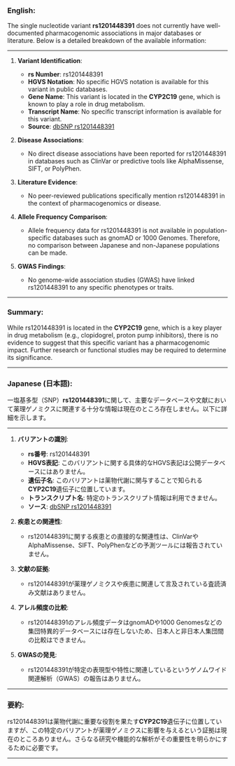 ### English:
The single nucleotide variant **rs1201448391** does not currently have well-documented pharmacogenomic associations in major databases or literature. Below is a detailed breakdown of the available information:

---

1. **Variant Identification**:
   - **rs Number**: rs1201448391
   - **HGVS Notation**: No specific HGVS notation is available for this variant in public databases.
   - **Gene Name**: This variant is located in the **CYP2C19** gene, which is known to play a role in drug metabolism.
   - **Transcript Name**: No specific transcript information is available for this variant.
   - **Source**: [dbSNP rs1201448391](https://www.ncbi.nlm.nih.gov/snp/rs1201448391)

2. **Disease Associations**:
   - No direct disease associations have been reported for rs1201448391 in databases such as ClinVar or predictive tools like AlphaMissense, SIFT, or PolyPhen.

3. **Literature Evidence**:
   - No peer-reviewed publications specifically mention rs1201448391 in the context of pharmacogenomics or disease.

4. **Allele Frequency Comparison**:
   - Allele frequency data for rs1201448391 is not available in population-specific databases such as gnomAD or 1000 Genomes. Therefore, no comparison between Japanese and non-Japanese populations can be made.

5. **GWAS Findings**:
   - No genome-wide association studies (GWAS) have linked rs1201448391 to any specific phenotypes or traits.

---

### Summary:
While rs1201448391 is located in the **CYP2C19** gene, which is a key player in drug metabolism (e.g., clopidogrel, proton pump inhibitors), there is no evidence to suggest that this specific variant has a pharmacogenomic impact. Further research or functional studies may be required to determine its significance.

---

### Japanese (日本語):
一塩基多型（SNP）**rs1201448391**に関して、主要なデータベースや文献において薬理ゲノミクスに関連する十分な情報は現在のところ存在しません。以下に詳細を示します。

---

1. **バリアントの識別**:
   - **rs番号**: rs1201448391
   - **HGVS表記**: このバリアントに関する具体的なHGVS表記は公開データベースにはありません。
   - **遺伝子名**: このバリアントは薬物代謝に関与することで知られる**CYP2C19**遺伝子に位置しています。
   - **トランスクリプト名**: 特定のトランスクリプト情報は利用できません。
   - **ソース**: [dbSNP rs1201448391](https://www.ncbi.nlm.nih.gov/snp/rs1201448391)

2. **疾患との関連性**:
   - rs1201448391に関する疾患との直接的な関連性は、ClinVarやAlphaMissense、SIFT、PolyPhenなどの予測ツールには報告されていません。

3. **文献の証拠**:
   - rs1201448391が薬理ゲノミクスや疾患に関連して言及されている査読済み文献はありません。

4. **アレル頻度の比較**:
   - rs1201448391のアレル頻度データはgnomADや1000 Genomesなどの集団特異的データベースには存在しないため、日本人と非日本人集団間の比較はできません。

5. **GWASの発見**:
   - rs1201448391が特定の表現型や特性に関連しているというゲノムワイド関連解析（GWAS）の報告はありません。

---

### 要約:
rs1201448391は薬物代謝に重要な役割を果たす**CYP2C19**遺伝子に位置していますが、この特定のバリアントが薬理ゲノミクスに影響を与えるという証拠は現在のところありません。さらなる研究や機能的な解析がその重要性を明らかにするために必要です。

---
